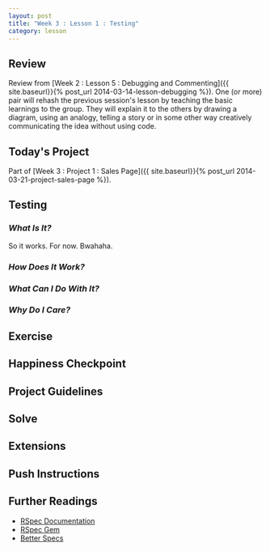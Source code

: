 ```yaml
---
layout: post
title: "Week 3 : Lesson 1 : Testing"
category: lesson
---
```


## Review

Review from [Week 2 : Lesson 5 : Debugging and Commenting]({{ site.baseurl}}{% post_url 2014-03-14-lesson-debugging %}).  One (or more) pair will rehash the previous session's lesson by teaching the basic learnings to the group.  They will explain it to the others by drawing a diagram, using an analogy, telling a story or in some other way creatively communicating the idea without using code.

## Today's Project<a name="todays-project"></a>

Part of [Week 3 : Project 1 : Sales Page]({{ site.baseurl}}{% post_url 2014-03-21-project-sales-page %}).

## Testing

### _What Is It?_

So it works. For now.  Bwahaha. 

### _How Does It Work?_

### _What Can I Do With It?_

### _Why Do I Care?_

## Exercise

## Happiness Checkpoint

## Project Guidelines

## Solve

## Extensions

## Push Instructions

## Further Readings

* [RSpec Documentation](http://rspec.info/)
* [RSpec Gem](https://github.com/rspec)
* [Better Specs](http://betterspecs.org/)

